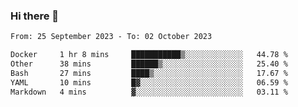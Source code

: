 ### Hi there 👋

<!--
**palaashatri/palaashatri** is a ✨ _special_ ✨ repository because its `README.md` (this file) appears on your GitHub profile.

Here are some ideas to get you started:

- 🔭 I’m currently working on ...
- 🌱 I’m currently learning ...
- 👯 I’m looking to collaborate on ...
- 🤔 I’m looking for help with ...
- 💬 Ask me about ...
- 📫 How to reach me: ...
- 😄 Pronouns: ...
- ⚡ Fun fact: ...
-->

<!--START_SECTION:waka-->

```txt
From: 25 September 2023 - To: 02 October 2023

Docker     1 hr 8 mins     ███████████▒░░░░░░░░░░░░░   44.78 %
Other      38 mins         ██████▒░░░░░░░░░░░░░░░░░░   25.40 %
Bash       27 mins         ████▒░░░░░░░░░░░░░░░░░░░░   17.67 %
YAML       10 mins         █▓░░░░░░░░░░░░░░░░░░░░░░░   06.59 %
Markdown   4 mins          ▓░░░░░░░░░░░░░░░░░░░░░░░░   03.11 %
```

<!--END_SECTION:waka-->

